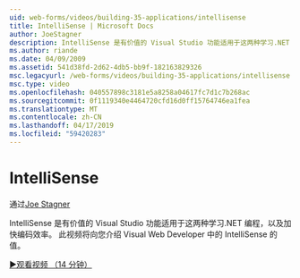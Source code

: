```yaml
---
uid: web-forms/videos/building-35-applications/intellisense
title: IntelliSense | Microsoft Docs
author: JoeStagner
description: IntelliSense 是有价值的 Visual Studio 功能适用于这两种学习.NET 编程，以及加快编码效率。 此视频将介绍...
ms.author: riande
ms.date: 04/09/2009
ms.assetid: 541d38fd-2d62-4db5-bb9f-182163829326
msc.legacyurl: /web-forms/videos/building-35-applications/intellisense
msc.type: video
ms.openlocfilehash: 040557898c3181e5a8258a04617fc7d1c7b268ac
ms.sourcegitcommit: 0f1119340e4464720cfd16d0ff15764746ea1fea
ms.translationtype: MT
ms.contentlocale: zh-CN
ms.lasthandoff: 04/17/2019
ms.locfileid: "59420283"
---
```

# <a name="intellisense"></a>IntelliSense

通过[Joe Stagner](https://github.com/JoeStagner)

IntelliSense 是有价值的 Visual Studio 功能适用于这两种学习.NET 编程，以及加快编码效率。 此视频将向您介绍 Visual Web Developer 中的 IntelliSense 的值。

[&#9654;观看视频 （14 分钟）](https://channel9.msdn.com/Blogs/ASP-NET-Site-Videos/intellisense)

